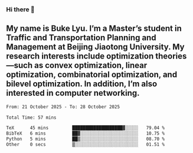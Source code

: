 ### Hi there 👋
## My name is Buke Lyu. I’m a Master’s student in Traffic and Transportation Planning and Management at Beijing Jiaotong University. My research interests include optimization theories—such as convex optimization, linear optimization, combinatorial optimization, and bilevel optimization. In addition, I’m also interested in computer networking.
<!--START_SECTION:waka-->

```txt
From: 21 October 2025 - To: 28 October 2025

Total Time: 57 mins

TeX      45 mins         ███████████████████▓░░░░░   79.04 %
BibTeX   6 mins          ██▓░░░░░░░░░░░░░░░░░░░░░░   10.75 %
Python   5 mins          ██▒░░░░░░░░░░░░░░░░░░░░░░   08.70 %
Other    0 secs          ▒░░░░░░░░░░░░░░░░░░░░░░░░   01.51 %
```

<!--END_SECTION:waka-->
<!--
**Bookervsky/Bookervsky** is a ✨ _special_ ✨ repository because its `README.md` (this file) appears on your GitHub profile.

Here are some ideas to get you started:

- 🔭 I’m currently working on ...
- 🌱 I’m currently learning ...
- 👯 I’m looking to collaborate on ...
- 🤔 I’m looking for help with ...
- 💬 Ask me about ...
- 📫 How to reach me: ...
- 😄 Pronouns: ...
- ⚡ Fun fact: ...
-->
